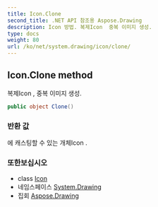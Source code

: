 ```yaml
---
title: Icon.Clone
second_title: .NET API 참조용 Aspose.Drawing
description: Icon 방법. 복제Icon  중복 이미지 생성.
type: docs
weight: 80
url: /ko/net/system.drawing/icon/clone/
---
```

## Icon.Clone method

복제Icon , 중복 이미지 생성.

```csharp
public object Clone()
```

### 반환 값

에 캐스팅할 수 있는 개체Icon .

### 또한보십시오

* class [Icon](../)
* 네임스페이스 [System.Drawing](../../icon/)
* 집회 [Aspose.Drawing](../../../)


